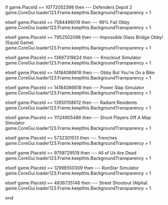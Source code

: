 if game.PlaceId == 10772052398 then --- Defenders Depot 2
    game.CoreGui.loader123.Frame.keepthis.BackgroundTransparency = 1

elseif game.PlaceId == 7584496019 then --- 99% Fail Obby
    game.CoreGui.loader123.Frame.keepthis.BackgroundTransparency = 1

elseif game.PlaceId == 7952502098 then --- Impossible Glass Bridge Obby! (Squid Game)
    game.CoreGui.loader123.Frame.keepthis.BackgroundTransparency = 1

elseif game.PlaceId == 13667319624 then --- Knockout Simulator
    game.CoreGui.loader123.Frame.keepthis.BackgroundTransparency = 1

elseif game.PlaceId == 14184086618 then --- Obby But You’re On a Bike
    game.CoreGui.loader123.Frame.keepthis.BackgroundTransparency = 1

elseif game.PlaceId == 14184086618 then --- Power Slap Simulator
    game.CoreGui.loader123.Frame.keepthis.BackgroundTransparency = 1

elseif game.PlaceId == 13950108612 then --- Radiant Residents
    game.CoreGui.loader123.Frame.keepthis.BackgroundTransparency = 1

elseif game.PlaceId == 11124905486 then --- Shoot Players Off A Map Simulator
    game.CoreGui.loader123.Frame.keepthis.BackgroundTransparency = 1

elseif game.PlaceId == 5732301513 then --- Trenches
    game.CoreGui.loader123.Frame.keepthis.BackgroundTransparency = 1

elseif game.PlaceId == 9759729519 then --- All of Us Are Dead
    game.CoreGui.loader123.Frame.keepthis.BackgroundTransparency = 1

elseif game.PlaceId == 12996550309 then --- RunStar Simulator
    game.CoreGui.loader123.Frame.keepthis.BackgroundTransparency = 1

elseif game.PlaceId == 4836735146 then --- Street Shootout (Alpha)
    game.CoreGui.loader123.Frame.keepthis.BackgroundTransparency = 1

end
